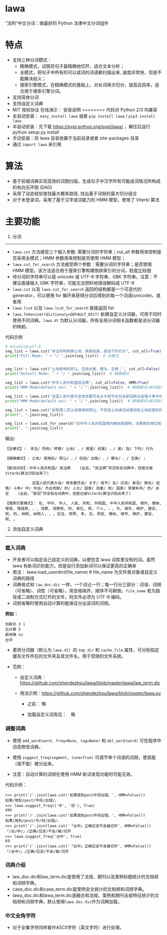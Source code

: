 # lawa
“法阿”中文分词：做最好的 Python 法律中文分词组件

特点
====
-  支持三种分词模式：
   -  精确模式，试图将句子最精确地切开，适合文本分析；
   -  全模式，把句子中所有的可以成词的词语都扫描出来,
      速度非常快，但是不能解决歧义；
   -  搜索引擎模式，在精确模式的基础上，对长词再次切分，提高召回率，适合用于搜索引擎分词。
-  支持简体分词
-  支持自定义词典
-  MIT 授权协议
在线演示： 
安装说明
========
代码对 Python 2/3 均兼容
-  全自动安装： ``easy_install lawa`` 或者 ``pip install lawa`` / ``pip3 install lawa``
-  半自动安装：先下载 https://pypi.python.org/pypi/lawa/ ，解压后运行
   python setup.py install
-  手动安装：将 lawa 目录放置于当前目录或者 site-packages 目录
-  通过 ``import lawa`` 来引用

算法
========
* 基于前缀词典实现高效的词图扫描，生成句子中汉字所有可能成词情况所构成的有向无环图 (DAG)
* 采用了动态规划查找最大概率路径, 找出基于词频的最大切分组合
* 对于未登录词，采用了基于汉字成词能力的 HMM 模型，使用了 Viterbi 算法

主要功能
=======
1. 分词
--------
* `lawa.cut` 方法接受三个输入参数: 需要分词的字符串；cut_all 参数用来控制是否采用全模式；HMM 参数用来控制是否使用 HMM 模型；
* `lawa.cut_for_search` 方法接受两个参数：需要分词的字符串；是否使用 HMM 模型。该方法适合用于搜索引擎构建倒排索引的分词，粒度比较细
* 待分词的字符串可以是 unicode 或 UTF-8 字符串、GBK 字符串。注意：不建议直接输入 GBK 字符串，可能无法预料地错误解码成 UTF-8
* `lawa.cut` 以及 `lawa.cut_for_search` 返回的结构都是一个可迭代的 generator，可以使用 for 循环来获得分词后得到的每一个词语(unicode)，或者用
* `lawa.lcut` 以及 `lawa.lcut_for_search` 直接返回 list
* `lawa.Tokenizer(dictionary=DEFAULT_DICT)` 新建自定义分词器，可用于同时使用不同词典。`lawa.dt` 为默认分词器，所有全局分词相关函数都是该分词器的映射。

代码示例

```python
# encoding=utf-8
seg_list = lawa.cut("本法所称转移土地、房屋权属，是指下列行为", cut_all=True)
print("Full Mode: " + "/ ".join(seg_list))  # 全模式


seg_list = lawa.cut("土地使用权转让，包括出售、赠与、互换；", cut_all=False)
print("Default Mode: " + "/ ".join(seg_list))  # 精确模式

seg_list = lawa.cut("中华人民共和国民法典", cut_all=False, HMM=True)
print("HMM Mode(default on): " + "/ ".join(seg_list))  # 精确模式+新词发现模型(默认开启)

seg_list = lawa.cut("全国人民代表大会常务委员会关于授予在抗击新冠肺炎疫情斗争中作出杰出贡献的人士国家勋章和国家荣誉称号的决定", cut_all=False, HMM=True)
print("HMM Mode(default on): " + "/ ".join(seg_list))  # 精确模式+新词发现模型(默认开启)

seg_list = lawa.cut("前款第二项土地使用权转让，不包括土地承包经营权和土地经营权的转移。")  # 默认是精确模式
print(", ".join(seg_list))

seg_list = lawa.cut_for_search("在中华人民共和国境内缴纳增值税、消费税的单位和个人，为城市维护建设税的纳税人，应当依照本法规定缴纳城市维护建设税。")  # 搜索引擎模式
print(", ".join(seg_list))
```

输出:

    【全模式】:  本法/ 所称/ 转移/ 土地/ 、/ 房屋/ 权属/ ，/ 是/ 指/ 下列/ 行为

    【精确模式】: 土地/ 使用权/ 转让/ ，/ 包括/ 出售/ 、/ 赠与/ 、/ 互换/ ；

    【新词识别】：中华人民共和国/ 民法典    (此处，“民法典”并没有在词典中，但是也被Viterbi算法识别出来了)
    
                全国人民代表大会/ 常务委员会/ 关于/ 授予/ 在/ 抗击/ 新冠/ 肺炎/ 疫情/ 斗争/ 中/ 作出/ 杰出贡献/ 的/ 人士/ 国家/ 勋章/ 和/ 国家/ 荣誉称号/ 的/ 决定    (此处，“新冠”并没有在词典中，但是也被Viterbi算法识别出来了)

    【搜索引擎模式】： 在, 中华, 华人, 人民, 共和, 共和国, 中华人民共和国, 境内, 缴纳, 增值, 增值税, 、, 消费, 消费税, 的, 单位, 和, 个人, ，, 为, 城市, 维护, 建设, 税, 的, 纳税, 纳税人, ，, 应当, 依照, 本, 法, 规定, 缴纳, 城市, 维护, 建设, 税, 。

2. 添加自定义词典
----------------

### 载入词典

* 开发者可以指定自己自定义的词典，以便包含 lawa 词库里没有的词。虽然 lawa 有新词识别能力，但是自行添加新词可以保证更高的正确率
* 用法： lawa.load_userdict(file_name) # file_name 为文件类对象或自定义词典的路径
* 词典格式和 `law_doc.dic` 一样，一个词占一行；每一行分三部分：词语、词频（可省略）、词性（可省略），用空格隔开，顺序不可颠倒。`file_name` 若为路径或二进制方式打开的文件，则文件必须为 UTF-8 编码。
* 词频省略时使用自动计算的能保证分出该词的词频。

**例如：**

```
创新办 3 i
云计算 5
凱特琳 nz
台中
```

* 更改分词器（默认为 `lawa.dt`）的 `tmp_dir` 和 `cache_file` 属性，可分别指定缓存文件所在的文件夹及其文件名，用于受限的文件系统。

* 范例：

    * 自定义词典：https://github.com/shendezhou/lawa/blob/master/lawa/law_term.dic

    * 用法示例：https://github.com/shendezhou/lawa/blob/master/lawa.py


        * 之前： 略

        * 加载自定义词库后：　略 

### 调整词典

* 使用 `add_word(word, freq=None, tag=None)` 和 `del_word(word)` 可在程序中动态修改词典。
* 使用 `suggest_freq(segment, tune=True)` 可调节单个词语的词频，使其能（或不能）被分出来。

* 注意：自动计算的词频在使用 HMM 新词发现功能时可能无效。

代码示例：

```pycon
>>> print('/'.join(lawa.cut('如果放到post中将出错。', HMM=False)))
如果/放到/post/中将/出错/。
>>> lawa.suggest_freq(('中', '将'), True)
494
>>> print('/'.join(lawa.cut('如果放到post中将出错。', HMM=False)))
如果/放到/post/中/将/出错/。
>>> print('/'.join(lawa.cut('「台中」正确应该不会被切开', HMM=False)))
「/台/中/」/正确/应该/不会/被/切开
>>> lawa.suggest_freq('台中', True)
69
>>> print('/'.join(lawa.cut('「台中」正确应该不会被切开', HMM=False)))
「/台中/」/正确/应该/不会/被/切开
```

### 词典介绍

* law_doc.dic和law_term.dic是使用了法规、期刊以及案例标题统计的文档频和词频字典。
* case_doc.dic和case_term.dic是案例全文统计的文档频和词频字典。
* lawa_doc.dic和lawa_term.dic是融合和法规、案例和期刊全部特征统计的文档频和词频字典，默认使用`lawa_doc.dic`作为词典加载。

### 中文全角字符

* 对于全集字符同样看作ASCII字符（英文字符）进行处理。